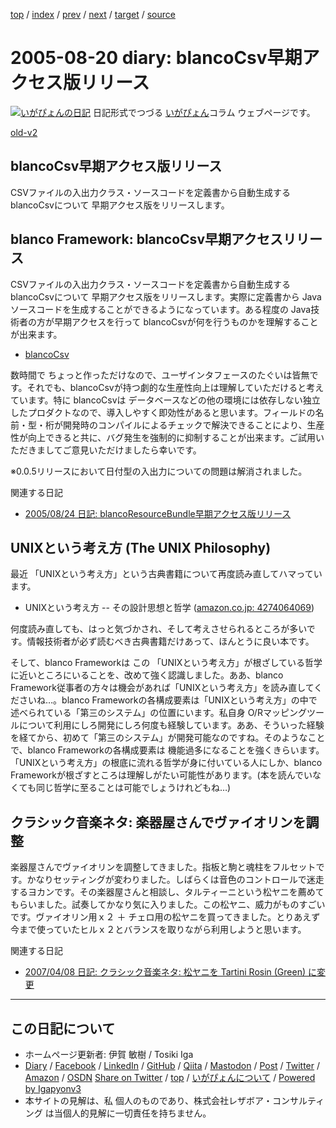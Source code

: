 [top](../index.html) 
 / [index](index.html) 
 / [prev](ig050819.html) 
 / [next](ig050824.html) 
 / [target](https://www.igapyon.jp/igapyon/diary/2005/ig050820.html) 
 / [source](https://github.com/igapyon/diary/blob/master/2005/ig050820.src.md) 

2005-08-20 diary: blancoCsv早期アクセス版リリース
=====================================================================================================
[![いがぴょんの日記](https://www.igapyon.jp/igapyon/diary/images/iga202308_64.jpg "いがぴょん")](https://www.igapyon.jp/igapyon/diary/memo/memoigapyon.html) 日記形式でつづる [いがぴょん](https://www.igapyon.jp/igapyon/diary/memo/memoigapyon.html)コラム ウェブページです。

[old-v2](ig050820-orig.html)

## blancoCsv早期アクセス版リリース

CSVファイルの入出力クラス・ソースコードを定義書から自動生成する blancoCsvについて 早期アクセス版をリリースします。


## blanco Framework: blancoCsv早期アクセスリリース

CSVファイルの入出力クラス・ソースコードを定義書から自動生成する blancoCsvについて 早期アクセス版をリリースします。実際に定義書から
Javaソースコードを生成することができるようになっています。ある程度の Java技術者の方が早期アクセスを行って blancoCsvが何を行うものかを理解することが出来ます。

* [blancoCsv](https://www.igapyon.jp/blanco/blancocsv.html)

数時間で ちょっと作っただけなので、ユーザインタフェースのたぐいは皆無です。それでも、blancoCsvが持つ劇的な生産性向上は理解していただけると考えています。特に
blancoCsvは データベースなどの他の環境には依存しない独立したプロダクトなので、導入しやすく即効性があると思います。フィールドの名前・型・桁が開発時のコンパイルによるチェックで解決できることにより、生産性が向上できると共に、バグ発生を強制的に抑制することが出来ます。ご試用いただきましてご意見いただけましたら幸いです。

※0.0.5リリースにおいて日付型の入出力についての問題は解消されました。

関連する日記

* [2005/08/24 日記: blancoResourceBundle早期アクセス版リリース](ig050824.html)

## UNIXという考え方 (The UNIX Philosophy)

最近 「UNIXという考え方」という古典書籍について再度読み直してハマっています。

* UNIXという考え方 -- その設計思想と哲学 ([amazon.co.jp: 4274064069](http://www.amazon.co.jp/exec/obidos/ASIN/4274064069/igapyondiary-22))

何度読み直しても、はっと気づかされ、そして考えさせられるところが多いです。情報技術者が必ず読むべき古典書籍だけあって、ほんとうに良い本です。

そして、blanco Frameworkは この 「UNIXという考え方」が根ざしている哲学に近いところにいることを、改めて強く認識しました。ああ、blanco
Framework従事者の方々は機会があれば「UNIXという考え方」を読み直してくださいね…。blanco Frameworkの各構成要素は「UNIXという考え方」の中で述べられている「第三のシステム」の位置にいます。私自身
O/Rマッピングツールについて利用にしろ開発にしろ何度も経験しています。ああ、そういった経験を経てから、初めて「第三のシステム」が開発可能なのですね。そのようなことで、blanco Frameworkの各構成要素は 機能過多になることを強くきらいます。「UNIXという考え方」の根底に流れる哲学が身に付いている人にしか、blanco Frameworkが根ざすところは理解しがたい可能性があります。(本を読んでいなくても同じ哲学に至ることは可能でしょうけれどもね…)

## クラシック音楽ネタ: 楽器屋さんでヴァイオリンを調整

楽器屋さんでヴァイオリンを調整してきました。指板と駒と魂柱をフルセットです。かなりセッティングが変わりました。しばらくは音色のコントロールで迷走するヨカンです。その楽器屋さんと相談し、タルティーニという松ヤニを薦めてもらいました。試奏してかなり気に入りました。この松ヤニ、威力がものすごいです。ヴァイオリン用ｘ２ ＋ チェロ用の松ヤニを買ってきました。とりあえず今まで使っていたヒルｘ２とバランスを取りながら利用しようと思います。

関連する日記

* [2007/04/08 日記: クラシック音楽ネタ: 松ヤニを Tartini Rosin (Green) に変更](../2007/ig070408.html)


----------------------------------------------------------------------------------------------------

## この日記について

* ホームページ更新者: 伊賀 敏樹 / Tosiki Iga
* [Diary](https://www.igapyon.jp/igapyon/diary/) / [Facebook](https://www.facebook.com/igapyon) / [LinkedIn](https://www.linkedin.com/in/toshikiiga) / [GitHub](https://github.com/igapyon) / [Qiita](https://qiita.com/igapyon) / [Mastodon](https://social.vivaldi.net/@igapyon) / [Post](https://post.news/igapyon) / [Twitter](https://twitter.com/ToshikiIga) / [Amazon](https://www.amazon.co.jp/%E4%BC%8A%E8%B3%80-%E6%95%8F%E6%A8%B9/e/B004LTQWCQ) / [OSDN](https://ja.osdn.net/users/iga/)
[Share on Twitter](https://twitter.com/intent/tweet?hashtags=igapyon%2Cdiary%2C%E3%81%84%E3%81%8C%E3%81%B4%E3%82%87%E3%82%93&text=blancoCsv%E6%97%A9%E6%9C%9F%E3%82%A2%E3%82%AF%E3%82%BB%E3%82%B9%E7%89%88%E3%83%AA%E3%83%AA%E3%83%BC%E3%82%B9&url=https%3A%2F%2Fwww.igapyon.jp%2Figapyon%2Fdiary%2F2005%2Fig050820.html) / [top](../index.html) / [いがぴょんについて](https://www.igapyon.jp/igapyon/diary/memo/memoigapyon.html) / [Powered by Igapyonv3](https://github.com/igapyon/igapyonv3)
* 本サイトの見解は、私 個人のものであり、株式会社レザボア・コンサルティング は当個人的見解に一切責任を持ちません。 
